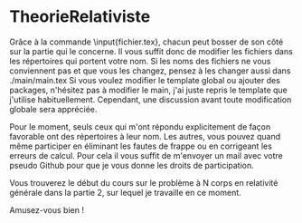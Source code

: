 # TheorieRelativiste
Grâce à la commande \input{fichier.tex}, chacun peut bosser de son côté sur la partie qui le concerne.
Il vous suffit donc de modifier les fichiers dans les répertoires qui portent votre nom. Si les noms des fichiers ne vous conviennent pas
et que vous les changez, pensez à les changer aussi dans ./main/main.tex
Si vous voulez modifier le template global ou ajouter des packages, n'hésitez pas à modifier le main,
j'ai juste repris le template que j'utilise habituellement. Cependant, une discussion avant toute modification
globale sera appréciée.

Pour le moment, seuls ceux qui m'ont répondu explicitement de façon favorable ont des répertoires à leur nom.
Les autres, vous pouvez quand même participer en éliminant les fautes de frappe ou en corrigeant les
erreurs de calcul. Pour cela il vous suffit de m'envoyer un mail avec votre pseudo Github pour que
je vous donne les droits de participation.

Vous trouverez le début du cours sur le problème à N corps en relativité générale dans la partie 2,
sur lequel je travaille en ce moment.

Amusez-vous bien !
